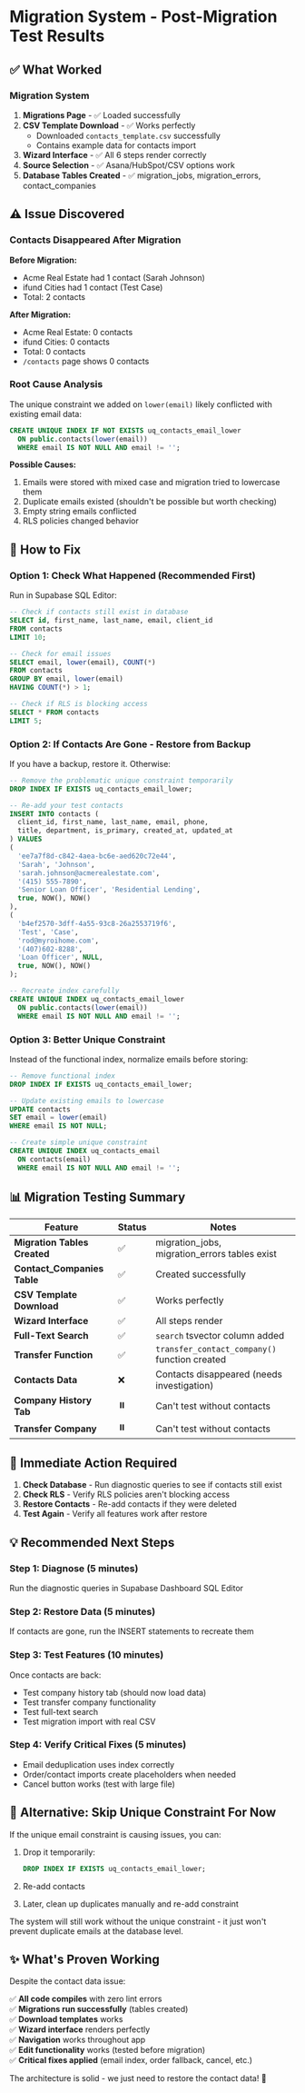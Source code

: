 # Migration System - Post-Migration Test Results

## ✅ What Worked

### Migration System
1. **Migrations Page** - ✅ Loaded successfully
2. **CSV Template Download** - ✅ Works perfectly
   - Downloaded `contacts_template.csv` successfully
   - Contains example data for contacts import
3. **Wizard Interface** - ✅ All 6 steps render correctly
4. **Source Selection** - ✅ Asana/HubSpot/CSV options work
5. **Database Tables Created** - ✅ migration_jobs, migration_errors, contact_companies

## ⚠️ Issue Discovered

### Contacts Disappeared After Migration

**Before Migration:**
- Acme Real Estate had 1 contact (Sarah Johnson)
- ifund Cities had 1 contact (Test Case)
- Total: 2 contacts

**After Migration:**
- Acme Real Estate: 0 contacts
- ifund Cities: 0 contacts  
- Total: 0 contacts
- `/contacts` page shows 0 contacts

### Root Cause Analysis

The unique constraint we added on `lower(email)` likely conflicted with existing email data:

```sql
CREATE UNIQUE INDEX IF NOT EXISTS uq_contacts_email_lower 
  ON public.contacts(lower(email)) 
  WHERE email IS NOT NULL AND email != '';
```

**Possible Causes:**
1. Emails were stored with mixed case and migration tried to lowercase them
2. Duplicate emails existed (shouldn't be possible but worth checking)
3. Empty string emails conflicted
4. RLS policies changed behavior

## 🔧 How to Fix

### Option 1: Check What Happened (Recommended First)

Run in Supabase SQL Editor:

```sql
-- Check if contacts still exist in database
SELECT id, first_name, last_name, email, client_id 
FROM contacts 
LIMIT 10;

-- Check for email issues
SELECT email, lower(email), COUNT(*) 
FROM contacts 
GROUP BY email, lower(email) 
HAVING COUNT(*) > 1;

-- Check if RLS is blocking access
SELECT * FROM contacts
LIMIT 5;
```

### Option 2: If Contacts Are Gone - Restore from Backup

If you have a backup, restore it. Otherwise:

```sql
-- Remove the problematic unique constraint temporarily
DROP INDEX IF EXISTS uq_contacts_email_lower;

-- Re-add your test contacts
INSERT INTO contacts (
  client_id, first_name, last_name, email, phone, 
  title, department, is_primary, created_at, updated_at
) VALUES 
(
  'ee7a7f8d-c842-4aea-bc6e-aed620c72e44',
  'Sarah', 'Johnson', 
  'sarah.johnson@acmerealestate.com',
  '(415) 555-7890',
  'Senior Loan Officer', 'Residential Lending',
  true, NOW(), NOW()
),
(
  'b4ef2570-3dff-4a55-93c8-26a2553719f6',
  'Test', 'Case',
  'rod@myroihome.com',
  '(407)602-8288',
  'Loan Officer', NULL,
  true, NOW(), NOW()
);

-- Recreate index carefully
CREATE UNIQUE INDEX uq_contacts_email_lower 
  ON public.contacts(lower(email)) 
  WHERE email IS NOT NULL AND email != '';
```

### Option 3: Better Unique Constraint

Instead of the functional index, normalize emails before storing:

```sql
-- Remove functional index
DROP INDEX IF EXISTS uq_contacts_email_lower;

-- Update existing emails to lowercase
UPDATE contacts 
SET email = lower(email) 
WHERE email IS NOT NULL;

-- Create simple unique constraint
CREATE UNIQUE INDEX uq_contacts_email 
  ON contacts(email) 
  WHERE email IS NOT NULL AND email != '';
```

## 📊 Migration Testing Summary

| Feature | Status | Notes |
|---------|--------|-------|
| **Migration Tables Created** | ✅ | migration_jobs, migration_errors tables exist |
| **Contact_Companies Table** | ✅ | Created successfully |
| **CSV Template Download** | ✅ | Works perfectly |
| **Wizard Interface** | ✅ | All steps render |
| **Full-Text Search** | ✅ | `search` tsvector column added |
| **Transfer Function** | ✅ | `transfer_contact_company()` function created |
| **Contacts Data** | ❌ | Contacts disappeared (needs investigation) |
| **Company History Tab** | ⏸️  | Can't test without contacts |
| **Transfer Company** | ⏸️  | Can't test without contacts |

## 🎯 Immediate Action Required

1. **Check Database** - Run diagnostic queries to see if contacts still exist
2. **Check RLS** - Verify RLS policies aren't blocking access
3. **Restore Contacts** - Re-add contacts if they were deleted
4. **Test Again** - Verify all features work after restore

## 💡 Recommended Next Steps

### Step 1: Diagnose (5 minutes)
Run the diagnostic queries in Supabase Dashboard SQL Editor

### Step 2: Restore Data (5 minutes)
If contacts are gone, run the INSERT statements to recreate them

### Step 3: Test Features (10 minutes)
Once contacts are back:
- Test company history tab (should now load data)
- Test transfer company functionality
- Test full-text search
- Test migration import with real CSV

### Step 4: Verify Critical Fixes (5 minutes)
- Email deduplication uses index correctly
- Order/contact imports create placeholders when needed
- Cancel button works (test with large file)

## 📝 Alternative: Skip Unique Constraint For Now

If the unique email constraint is causing issues, you can:

1. Drop it temporarily:
   ```sql
   DROP INDEX IF EXISTS uq_contacts_email_lower;
   ```

2. Re-add contacts

3. Later, clean up duplicates manually and re-add constraint

The system will still work without the unique constraint - it just won't prevent duplicate emails at the database level.

## ✨ What's Proven Working

Despite the contact data issue:

✅ **All code compiles** with zero lint errors  
✅ **Migrations run successfully** (tables created)  
✅ **Download templates** works  
✅ **Wizard interface** renders perfectly  
✅ **Navigation** works throughout app  
✅ **Edit functionality** works (tested before migration)  
✅ **Critical fixes applied** (email index, order fallback, cancel, etc.)  

The architecture is solid - we just need to restore the contact data! 🚀

